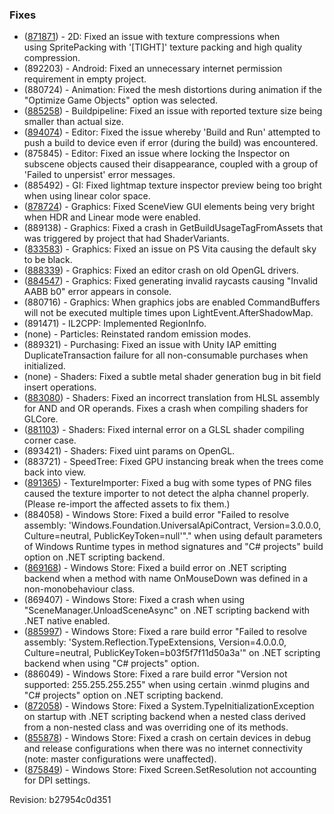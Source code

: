### Fixes

*   ([871871](https://issuetracker.unity3d.com/product/unity/issues/guid/871871/)) - 2D: Fixed an issue with texture compressions when using SpritePacking with '\[TIGHT\]' texture packing and high quality compression.
*   (892203) - Android: Fixed an unnecessary internet permission requirement in empty project.
*   (880724) - Animation: Fixed the mesh distortions during animation if the "Optimize Game Objects" option was selected.
*   ([885258](https://issuetracker.unity3d.com/product/unity/issues/guid/885258/)) - Buildpipeline: Fixed an issue with reported texture size being smaller than actual size.
*   ([894074](https://issuetracker.unity3d.com/product/unity/issues/guid/894074/)) - Editor: Fixed the issue whereby 'Build and Run' attempted to push a build to device even if error (during the build) was encountered.
*   (875845) - Editor: Fixed an issue where locking the Inspector on subscene objects caused their disappearance, coupled with a group of 'Failed to unpersist' error messages.
*   (885492) - GI: Fixed lightmap texture inspector preview being too bright when using linear color space.
*   ([878724](https://issuetracker.unity3d.com/product/unity/issues/guid/878724/)) - Graphics: Fixed SceneView GUI elements being very bright when HDR and Linear mode were enabled.
*   (889138) - Graphics: Fixed a crash in GetBuildUsageTagFromAssets that was triggered by project that had ShaderVariants.
*   ([833583](https://issuetracker.unity3d.com/product/unity/issues/guid/833583/)) - Graphics: Fixed an issue on PS Vita causing the default sky to be black.
*   ([888339](https://issuetracker.unity3d.com/product/unity/issues/guid/888339/)) - Graphics: Fixed an editor crash on old OpenGL drivers.
*   ([884547](https://issuetracker.unity3d.com/product/unity/issues/guid/884547/)) - Graphics: Fixed generating invalid raycasts causing "Invalid AABB b0" error appears in console.
*   (880716) - Graphics: When graphics jobs are enabled CommandBuffers will not be executed multiple times upon LightEvent.AfterShadowMap.
*   (891471) - IL2CPP: Implemented RegionInfo.
*   (none) - Particles: Reinstated random emission modes.
*   (889321) - Purchasing: Fixed an issue with Unity IAP emitting DuplicateTransaction failure for all non-consumable purchases when initialized.
*   (none) - Shaders: Fixed a subtle metal shader generation bug in bit field insert operations.
*   ([883080](https://issuetracker.unity3d.com/product/unity/issues/guid/883080/)) - Shaders: Fixed an incorrect translation from HLSL assembly for AND and OR operands. Fixes a crash when compiling shaders for GLCore.
*   ([881103](https://issuetracker.unity3d.com/product/unity/issues/guid/881103/)) - Shaders: Fixed internal error on a GLSL shader compiling corner case.
*   (893421) - Shaders: Fixed uint params on OpenGL.
*   (883721) - SpeedTree: Fixed GPU instancing break when the trees come back into view.
*   ([891365](https://issuetracker.unity3d.com/product/unity/issues/guid/891365/)) - TextureImporter: Fixed a bug with some types of PNG files caused the texture importer to not detect the alpha channel properly. (Please re-import the affected assets to fix them.)
*   (884058) - Windows Store: Fixed a build error "Failed to resolve assembly: 'Windows.Foundation.UniversalApiContract, Version=3.0.0.0, Culture=neutral, PublicKeyToken=null'"." when using default parameters of Windows Runtime types in method signatures and "C# projects" build option on .NET scripting backend.
*   ([869168](https://issuetracker.unity3d.com/product/unity/issues/guid/869168/)) - Windows Store: Fixed a build error on .NET scripting backend when a method with name OnMouseDown was defined in a non-monobehaviour class.
*   (869407) - Windows Store: Fixed a crash when using "SceneManager.UnloadSceneAsync" on .NET scripting backend with .NET native enabled.
*   ([885997](https://issuetracker.unity3d.com/product/unity/issues/guid/885997/)) - Windows Store: Fixed a rare build error "Failed to resolve assembly: 'System.Reflection.TypeExtensions, Version=4.0.0.0, Culture=neutral, PublicKeyToken=b03f5f7f11d50a3a'" on .NET scripting backend when using "C# projects" option.
*   (886049) - Windows Store: Fixed a rare build error "Version not supported: 255.255.255.255" when using certain .winmd plugins and "C# projects" option on .NET scripting backend.
*   ([872058](https://issuetracker.unity3d.com/product/unity/issues/guid/872058/)) - Windows Store: Fixed a System.TypeInitializationException on startup with .NET scripting backend when a nested class derived from a non-nested class and was overriding one of its methods.
*   ([855878](https://issuetracker.unity3d.com/product/unity/issues/guid/855878/)) - Windows Store: Fixed a crash on certain devices in debug and release configurations when there was no internet connectivity (note: master configurations were unaffected).
*   ([875849](https://issuetracker.unity3d.com/product/unity/issues/guid/875849/)) - Windows Store: Fixed Screen.SetResolution not accounting for DPI settings.

Revision: b27954c0d351